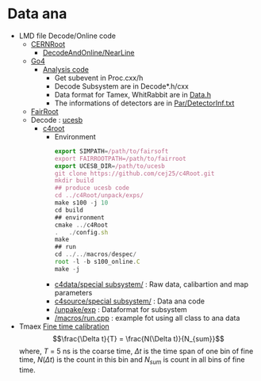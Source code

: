 # Data ana
  - LMD file Decode/Online code
    - [CERNRoot](https://github.com/root-project/root)
      - [DecodeAndOnline/NearLine](https://github.com/IMP-HHuang/Data-analysis/tree/main/GSIDAQ/CERNRoot/code)
    - [Go4](https://github.com/go4org/go4)
      - [Analysis code](Go4/AnaCode/) 
        - Get subevent in  Proc.cxx/h
        - Decode Subsystem are in Decode*.h/cxx
        - Data format for Tamex, WhitRabbit are in [Data.h](Go4/AnaCode/DecodeSubSystem1.1/Data.h)
        - The informations of detectors are in [Par/DetectorInf.txt](Go4/AnaCode/DecodeSubSystem1.1/Par/DetectorInf.txt)
    - [FairRoot](https://github.com/FairRootGroup/FairRoot)
    - Decode : [ucesb](https://github.com/op3/ucesb)
      - [c4root](https://github.com/cej25/c4Root)
        - Environment
            ```js
            export SIMPATH=/path/to/fairsoft
            export FAIRROOTPATH=/path/to/fairroot
            export UCESB_DIR=/path/to/ucesb
            git clone https://github.com/cej25/c4Root.git
            mkdir build
            ## produce ucesb code
            cd ../c4Root/unpack/exps/
            make s100 -j 10
            cd build
            ## environment
            cmake ../c4Root
            .   ./config.sh
            make 
            ## run
            cd ../../macros/despec/
            root -l -b s100_online.C
            make -j
          ```
        - [c4data/special subsystem/](https://github.com/cej25/c4Root/tree/main/c4data) : Raw data, calibartion and map parameters
        - [c4source/special subsystem/](https://github.com/cej25/c4Root/tree/main/c4source) : Data ana code
        - [/unpake/exp](https://github.com/cej25/c4Root/tree/main/unpack) : Dataformat for subsystem
        - [/macros/run.cpp](https://github.com/cej25/c4Root/tree/main/macros) : example fot using all class to ana data  
  - Tmaex [Fine time calibration](https://ieeexplore.ieee.org/document/571882)
    $$\frac{\Delta t}{T} = \frac{N(\Delta t)}{N_{sum}}$$
    where, $T$ = 5 ns is the coarse time, $\Delta t$ is the time span of one bin of fine time, $N(\Delta t)$ is the count in this bin  and $N_{sum}$ is count in all bins of fine time.
